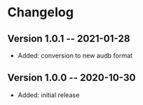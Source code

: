 Changelog
=========


Version 1.0.1 -- 2021-01-28
---------------------------

* Added: conversion to new audb format


Version 1.0.0 -- 2020-10-30
---------------------------

* Added: initial release
